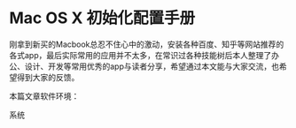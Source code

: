 # Mac OS X 初始化配置手册

刚拿到新买的Macbook总忍不住心中的激动，安装各种百度、知乎等网站推荐的各式app，最后实际常用的应用并不太多，在常识过各种技能树后本人整理了办公、设计、开发等常用优秀的app与读者分享，希望通过本文能与大家交流，也希望得到大家的反馈。

本篇文章软件环境：

系统

